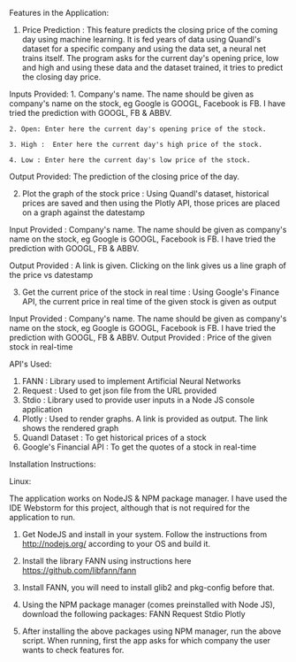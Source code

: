 Features in the Application:

1. Price Prediction : This feature predicts the closing price of the coming day using machine learning. It is fed years of data using Quandl's dataset for a specific company and using the data set, a neural net trains itself. The program asks for the current day's opening price, low and high and using these data and the dataset trained, it tries to predict the closing day price.

Inputs Provided: 
	1. Company's name. The name should be given as company's name on the stock, 	eg Google is GOOGL, Facebook is FB. I have tried the prediction with GOOGL, 	FB & ABBV. 

	2. Open: Enter here the current day's opening price of the stock.

	3. High :  Enter here the current day's high price of the stock.

	4. Low : Enter here the current day's low price of the stock.

Output Provided:
	The prediction of the closing price of the day.

2. Plot the graph of the stock price : Using Quandl's dataset, historical prices are saved and then using the Plotly API, those prices are placed on a graph against the datestamp

Input Provided : Company's name. The name should be given as company's name on the 		stock, 	eg Google is GOOGL, Facebook is FB. I have tried the prediction 		with GOOGL,  FB & ABBV. 

Output Provided : A link is given. Clicking on the link gives us a line graph of the price vs datestamp

3. Get the current price of the stock in real time : Using Google's Finance API, the current price in real time of the given stock is given as output

Input Provided : Company's name. The name should be given as company's name on the 		  stock, eg Google is GOOGL, Facebook is FB. I have tried the  prediction 		   with GOOGL,  FB & ABBV. 
Output Provided : Price of the given stock in real-time

API's Used:

1. FANN : Library used to implement Artificial Neural Networks
2. Request : Used to get json file from the URL provided
3. Stdio : Library used to provide user inputs in a Node JS console application
4. Plotly : Used to render graphs. A link is provided as output. The link shows the      rendered graph
5.  Quandl Dataset : To get historical prices of a stock
6.  Google's Financial API : To get the quotes of a stock in real-time

Installation Instructions:

Linux:

The application works on NodeJS & NPM package manager. I have used the IDE Webstorm for this project, although that is not required for the application to run.
1. Get NodeJS and install in your system. Follow the instructions from http://nodejs.org/ according to your OS and build it.
2. Install the library FANN using instructions here https://github.com/libfann/fann
3. Install FANN, you will need to install glib2 and pkg-config before that.
4. Using the NPM package manager (comes preinstalled with Node JS), download the following packages:
	FANN
	Request
	Stdio
	Plotly
	
5. After installing the above packages using NPM manager, run the above script. When running, first the app asks for which company the user wants to check features for.










